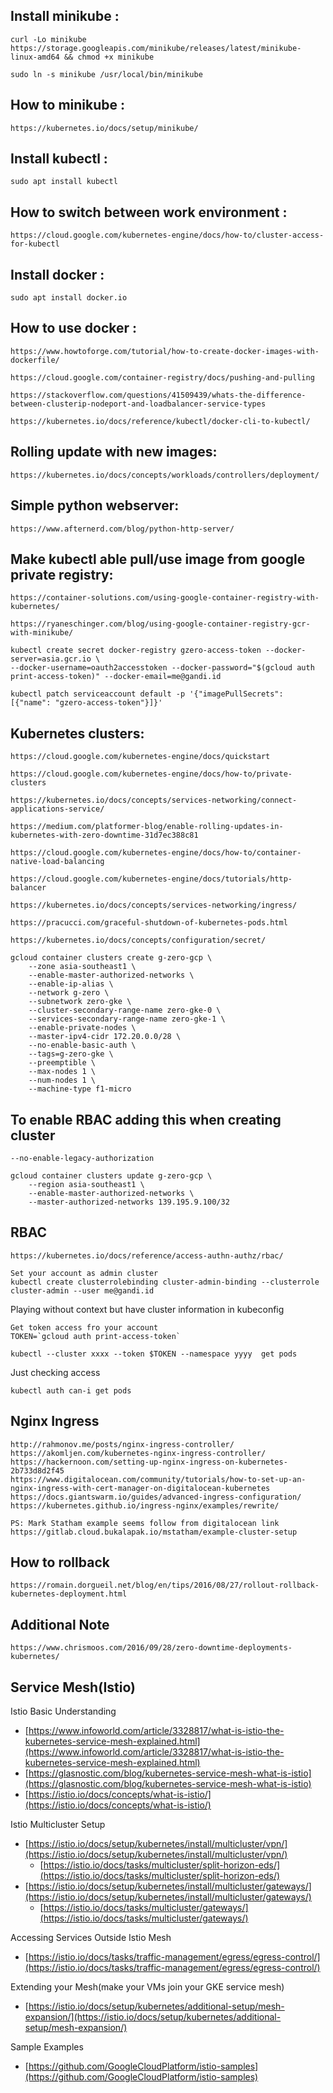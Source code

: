 ## Install minikube :

```
curl -Lo minikube https://storage.googleapis.com/minikube/releases/latest/minikube-linux-amd64 && chmod +x minikube

sudo ln -s minikube /usr/local/bin/minikube
```

## How to minikube :

`https://kubernetes.io/docs/setup/minikube/`

## Install kubectl : 

```
sudo apt install kubectl
```

## How to switch between work environment :

`https://cloud.google.com/kubernetes-engine/docs/how-to/cluster-access-for-kubectl`


## Install docker :

```
sudo apt install docker.io
```


## How to use docker :

`https://www.howtoforge.com/tutorial/how-to-create-docker-images-with-dockerfile/`

`https://cloud.google.com/container-registry/docs/pushing-and-pulling`

`https://stackoverflow.com/questions/41509439/whats-the-difference-between-clusterip-nodeport-and-loadbalancer-service-types`

`https://kubernetes.io/docs/reference/kubectl/docker-cli-to-kubectl/`

## Rolling update with new images:

`https://kubernetes.io/docs/concepts/workloads/controllers/deployment/`


## Simple python webserver:

`https://www.afternerd.com/blog/python-http-server/`


## Make kubectl able pull/use image from google private registry:

`https://container-solutions.com/using-google-container-registry-with-kubernetes/`

`https://ryaneschinger.com/blog/using-google-container-registry-gcr-with-minikube/`

```
kubectl create secret docker-registry gzero-access-token --docker-server=asia.gcr.io \
--docker-username=oauth2accesstoken --docker-password="$(gcloud auth print-access-token)" --docker-email=me@gandi.id

kubectl patch serviceaccount default -p '{"imagePullSecrets": [{"name": "gzero-access-token"}]}'
```


## Kubernetes clusters:

`https://cloud.google.com/kubernetes-engine/docs/quickstart`

`https://cloud.google.com/kubernetes-engine/docs/how-to/private-clusters`

`https://kubernetes.io/docs/concepts/services-networking/connect-applications-service/`

`https://medium.com/platformer-blog/enable-rolling-updates-in-kubernetes-with-zero-downtime-31d7ec388c81`

`https://cloud.google.com/kubernetes-engine/docs/how-to/container-native-load-balancing`

`https://cloud.google.com/kubernetes-engine/docs/tutorials/http-balancer`

`https://kubernetes.io/docs/concepts/services-networking/ingress/`

`https://pracucci.com/graceful-shutdown-of-kubernetes-pods.html`

`https://kubernetes.io/docs/concepts/configuration/secret/`


```
gcloud container clusters create g-zero-gcp \
    --zone asia-southeast1 \
    --enable-master-authorized-networks \
    --enable-ip-alias \
    --network g-zero \
    --subnetwork zero-gke \
    --cluster-secondary-range-name zero-gke-0 \
    --services-secondary-range-name zero-gke-1 \
    --enable-private-nodes \
    --master-ipv4-cidr 172.20.0.0/28 \
    --no-enable-basic-auth \
    --tags=g-zero-gke \
    --preemptible \
    --max-nodes 1 \
    --num-nodes 1 \
    --machine-type f1-micro
```

## To enable RBAC adding this when creating cluster

```
--no-enable-legacy-authorization
```


```
gcloud container clusters update g-zero-gcp \
    --region asia-southeast1 \
    --enable-master-authorized-networks \
    --master-authorized-networks 139.195.9.100/32
```

## RBAC

`https://kubernetes.io/docs/reference/access-authn-authz/rbac/`

```
Set your account as admin cluster
kubectl create clusterrolebinding cluster-admin-binding --clusterrole cluster-admin --user me@gandi.id
```

Playing without context but have cluster information in kubeconfig
```
Get token access fro your account
TOKEN=`gcloud auth print-access-token`

kubectl --cluster xxxx --token $TOKEN --namespace yyyy  get pods

```

Just checking access
```
kubectl auth can-i get pods
```

## Nginx Ingress

```
http://rahmonov.me/posts/nginx-ingress-controller/
https://akomljen.com/kubernetes-nginx-ingress-controller/
https://hackernoon.com/setting-up-nginx-ingress-on-kubernetes-2b733d8d2f45
https://www.digitalocean.com/community/tutorials/how-to-set-up-an-nginx-ingress-with-cert-manager-on-digitalocean-kubernetes
https://docs.giantswarm.io/guides/advanced-ingress-configuration/
https://kubernetes.github.io/ingress-nginx/examples/rewrite/

PS: Mark Statham example seems follow from digitalocean link
https://gitlab.cloud.bukalapak.io/mstatham/example-cluster-setup
```

## How to rollback

```
https://romain.dorgueil.net/blog/en/tips/2016/08/27/rollout-rollback-kubernetes-deployment.html
```



## Additional Note

```
https://www.chrismoos.com/2016/09/28/zero-downtime-deployments-kubernetes/
```



## Service Mesh(Istio)

Istio Basic Understanding

- [https://www.infoworld.com/article/3328817/what-is-istio-the-kubernetes-service-mesh-explained.html](https://www.infoworld.com/article/3328817/what-is-istio-the-kubernetes-service-mesh-explained.html)
- [https://glasnostic.com/blog/kubernetes-service-mesh-what-is-istio](https://glasnostic.com/blog/kubernetes-service-mesh-what-is-istio)
- [https://istio.io/docs/concepts/what-is-istio/](https://istio.io/docs/concepts/what-is-istio/)

Istio Multicluster Setup

- [https://istio.io/docs/setup/kubernetes/install/multicluster/vpn/](https://istio.io/docs/setup/kubernetes/install/multicluster/vpn/)
  - [https://istio.io/docs/tasks/multicluster/split-horizon-eds/](https://istio.io/docs/tasks/multicluster/split-horizon-eds/)
- [https://istio.io/docs/setup/kubernetes/install/multicluster/gateways/](https://istio.io/docs/setup/kubernetes/install/multicluster/gateways/)
  - [https://istio.io/docs/tasks/multicluster/gateways/](https://istio.io/docs/tasks/multicluster/gateways/)

Accessing Services Outside Istio Mesh

- [https://istio.io/docs/tasks/traffic-management/egress/egress-control/](https://istio.io/docs/tasks/traffic-management/egress/egress-control/)

Extending your Mesh(make your VMs join your GKE service mesh)

- [https://istio.io/docs/setup/kubernetes/additional-setup/mesh-expansion/](https://istio.io/docs/setup/kubernetes/additional-setup/mesh-expansion/)

Sample Examples

- [https://github.com/GoogleCloudPlatform/istio-samples](https://github.com/GoogleCloudPlatform/istio-samples)